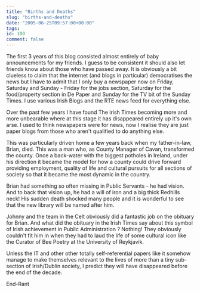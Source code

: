 ```yaml
---
title: "Births and Deaths"
slug: "births-and-deaths"
date: "2005-06-25T09:57:00+00:00"
tags:
id: 100
comment: false
---
```


<div style="clear: both" />The first 3 years of this blog consisted almost entirely of baby announcements for my friends. I guess to be consistent it should also let friends know about those who have passed away. It is obviously a bit clueless to claim that the internet (and blogs in particular) democratises the news but I have to admit that I only buy a newspaper now on Friday, Saturday and Sunday - Friday for the jobs section, Saturday for the food/property section in De Paper and Sunday for the TV bit of the Sunday Times. I use various Irish Blogs and the RTE news feed for everything else.

Over the past few years I have found The irish Times becoming more and more unbearable where at this stage it has disappeared entirely up it's own arse. I used to think newspapers were for news, now I realise they are just paper blogs from those who aren't qualified to do anything else.

This was particularly driven home a few years back when my father-in-law, Brian, died. This was a man who, as County Manager of Cavan, transformed the county. Once a back-water with the biggest potholes in Ireland, under his direction it became the model for how a county could drive forward providing employment, quality of life and cultural pursuits for all sections of society so that it became the most dynamic in the country.

Brian had something so often missing in Public Servants - he had vision. And to back that vision up, he had a will of iron and a big thick Redhills neck! His sudden death shocked many people and it is wonderful to see that the new library will be named after him.

Johnny and the team in the Celt obviously did a fantastic job on the obituary for Brian. And what did the obituary in the Irish Times say about this symbol of Irish achievement in Public Administration ? Nothing! They obviously couldn't fit him in when they had to laud the life of some cultural icon like the Curator of Bee Poetry at the University of Reykjavik.

Unless the IT and other other totally self-referential papers like it somehow manage to make themselves relevant to the lives of more than a tiny sub-section of Irish/Dublin society, I predict they will have disappeared before the end of the decade.

End-Rant
<div style="clear: both; padding-bottom: 0.25em" />
